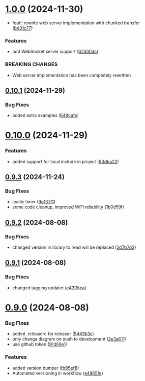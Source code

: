 # [1.0.0](https://github.com/ErikMeinders/knx_platformio/compare/v0.10.1...v1.0.0) (2024-11-30)


* feat!: rewrite web server implementation with chunked transfer ([bd31c77](https://github.com/ErikMeinders/knx_platformio/commit/bd31c776dd81b8838e66b754661059d5befe8b01))


### Features

* add WebSocket server support ([62300dc](https://github.com/ErikMeinders/knx_platformio/commit/62300dc39061b9f3cf56a64ea28371817412b0fe))


### BREAKING CHANGES

* Web server implementation has been completely rewritten

## [0.10.1](https://github.com/ErikMeinders/knx_platformio/compare/v0.10.0...v0.10.1) (2024-11-29)


### Bug Fixes

* added extra examples ([648cafe](https://github.com/ErikMeinders/knx_platformio/commit/648cafeb15b4fd4bbfe12e3c1c20637df23e1972))

# [0.10.0](https://github.com/ErikMeinders/knx_platformio/compare/v0.9.3...v0.10.0) (2024-11-29)


### Features

* added support for local include in project ([83dba22](https://github.com/ErikMeinders/knx_platformio/commit/83dba22fe2a074fbf89893a7152513b7d5180943))

## [0.9.3](https://github.com/ErikMeinders/knx_platformio/compare/v0.9.2...v0.9.3) (2024-11-24)


### Bug Fixes

* cyclic timer ([9e137f1](https://github.com/ErikMeinders/knx_platformio/commit/9e137f1913a26901df26f2cf9dc079611b4a1286))
* some code cleanup, improved WiFi reliability ([1b0d59f](https://github.com/ErikMeinders/knx_platformio/commit/1b0d59f27c40a00ce523daaf63c33c2b2c211e03))

## [0.9.2](https://github.com/ErikMeinders/knx_platformio/compare/v0.9.1...v0.9.2) (2024-08-08)


### Bug Fixes

* changed version in library to read will be replaced ([2d7b7d2](https://github.com/ErikMeinders/knx_platformio/commit/2d7b7d25f3121ea73c916f10df80e1c92c8d1000))

## [0.9.1](https://github.com/ErikMeinders/knx_platformio/compare/v0.9.0...v0.9.1) (2024-08-08)


### Bug Fixes

* changed tagging updater ([e4305ca](https://github.com/ErikMeinders/knx_platformio/commit/e4305caa3687392c2d853c5f048e9f77ba23c24a))

# [0.9.0](https://github.com/ErikMeinders/knx_platformio/compare/v0.8.5...v0.9.0) (2024-08-08)


### Bug Fixes

* added .releaserc for releaser ([5443b3c](https://github.com/ErikMeinders/knx_platformio/commit/5443b3c7c33588c059c833b65d17ad687acff804))
* only change diagram on push to development ([2e3a611](https://github.com/ErikMeinders/knx_platformio/commit/2e3a611458339ca9f1503f28b05b3c49a91e14c5))
* use github token ([91d69e1](https://github.com/ErikMeinders/knx_platformio/commit/91d69e1b42225ef85de8bde9c9ceb0ba1f5dd3ab))


### Features

* added version bumper ([fb95ef8](https://github.com/ErikMeinders/knx_platformio/commit/fb95ef86c599a9e2ea92b7a3c4cd9c0a598de6ee))
* Automated versioning in workflow ([e4865fe](https://github.com/ErikMeinders/knx_platformio/commit/e4865fe87f89fb634e6ad49b721f639c27ff311c))
